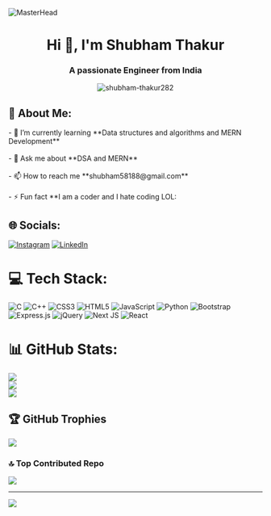 ![MasterHead](https://hackernoon.com/hn-images/1*ck6cRbbe3uaelEG2JPsIMw.gif)

<h1 align="center">Hi 👋, I'm Shubham Thakur</h1>
<h3 align="center">A passionate Engineer from India</h3>

<p align="center"> <img src="https://miro.medium.com/max/1785/1*IRGHmiGsa16stedQvIaZfw.gif" alt="shubham-thakur282" /> </p>

<h2>💫 About Me:</h2>
- 🌱 I’m currently learning **Data structures and algorithms and MERN Development**<br><br>
- 💬 Ask me about **DSA and MERN**<br><br>
- 📫 How to reach me **shubham58188@gmail.com**<br><br>
- ⚡ Fun fact **I am a coder and I hate coding LOL:


## 🌐 Socials:
[![Instagram](https://img.shields.io/badge/Instagram-%23E4405F.svg?logo=Instagram&logoColor=white)](https://instagram.com/https://instagram.com/shubham_here_25) [![LinkedIn](https://img.shields.io/badge/LinkedIn-%230077B5.svg?logo=linkedin&logoColor=white)](https://linkedin.com/in/https://linkedin.com/in/shubham-thakur-61b043220) 

# 💻 Tech Stack:
![C](https://img.shields.io/badge/c-%2300599C.svg?style=plastic&logo=c&logoColor=white) ![C++](https://img.shields.io/badge/c++-%2300599C.svg?style=plastic&logo=c%2B%2B&logoColor=white) ![CSS3](https://img.shields.io/badge/css3-%231572B6.svg?style=plastic&logo=css3&logoColor=white) ![HTML5](https://img.shields.io/badge/html5-%23E34F26.svg?style=plastic&logo=html5&logoColor=white) ![JavaScript](https://img.shields.io/badge/javascript-%23323330.svg?style=plastic&logo=javascript&logoColor=%23F7DF1E) ![Python](https://img.shields.io/badge/python-3670A0?style=plastic&logo=python&logoColor=ffdd54) ![Bootstrap](https://img.shields.io/badge/bootstrap-%23563D7C.svg?style=plastic&logo=bootstrap&logoColor=white) ![Express.js](https://img.shields.io/badge/express.js-%23404d59.svg?style=plastic&logo=express&logoColor=%2361DAFB) ![jQuery](https://img.shields.io/badge/jquery-%230769AD.svg?style=plastic&logo=jquery&logoColor=white) ![Next JS](https://img.shields.io/badge/Next-black?style=plastic&logo=next.js&logoColor=white) ![React](https://img.shields.io/badge/react-%2320232a.svg?style=plastic&logo=react&logoColor=%2361DAFB)
# 📊 GitHub Stats:
![](https://github-readme-stats.vercel.app/api?username=Shubham-thakur282&theme=slateorange&hide_border=true&include_all_commits=true&count_private=false)<br/>
![](https://github-readme-streak-stats.herokuapp.com/?user=Shubham-thakur282&theme=slateorange&hide_border=true)<br/>
![](https://github-readme-stats.vercel.app/api/top-langs/?username=Shubham-thakur282&theme=slateorange&hide_border=true&include_all_commits=true&count_private=false&layout=compact)

## 🏆 GitHub Trophies
![](https://github-profile-trophy.vercel.app/?username=Shubham-thakur282&theme=radical&no-frame=true&no-bg=true&margin-w=4)

### 🔝 Top Contributed Repo
![](https://github-contributor-stats.vercel.app/api?username=Shubham-thakur282&limit=5&theme=onedark&combine_all_yearly_contributions=true)

---
[![](https://visitcount.itsvg.in/api?id=Shubham-thakur282&icon=0&color=0)](https://visitcount.itsvg.in)

<!-- Proudly created with GPRM ( https://gprm.itsvg.in ) -->
